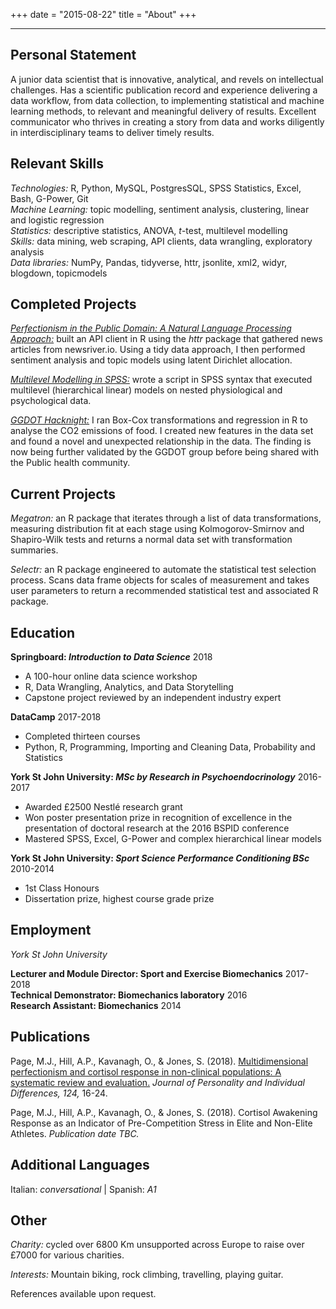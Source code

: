+++
date = "2015-08-22"
title = "About"
+++

***

## Personal Statement

A junior data scientist that is innovative, analytical, and revels on intellectual challenges. Has a scientific publication record and experience delivering a data workflow, from data collection, to implementing statistical and machine learning methods, to relevant and meaningful delivery of results. Excellent communicator who thrives in creating a story from data and works diligently in interdisciplinary teams to deliver timely results.

## Relevant Skills

*Technologies:* R, Python, MySQL, PostgresSQL, SPSS Statistics, Excel, Bash, G-Power, Git   
*Machine Learning:* topic modelling, sentiment analysis, clustering, linear and logistic regression  
*Statistics:* descriptive statistics, ANOVA, *t*-test, multilevel modelling  
*Skills:* data mining, web scraping, API clients, data wrangling, exploratory analysis  
*Data libraries:* NumPy, Pandas, tidyverse, httr, jsonlite, xml2, widyr, blogdown, topicmodels

## Completed Projects

[*Perfectionism in the Public Domain: A Natural Language Processing Approach:*](https://www.mikejohnpage.com/projects/perfectionism-in-the-public-domain-a-natural-language-processing-approach/) built an API client in R using the *httr* package that gathered news articles from newsriver.io. Using a tidy data approach, I then performed sentiment analysis and topic models using latent Dirichlet allocation.

[*Multilevel Modelling in SPSS:*](https://www.mikejohnpage.com/blog/multilevel-modelling-in-spss/) wrote a script in SPSS syntax that executed multilevel (hierarchical linear) models on nested physiological and psychological data.

[*GGDOT Hacknight:*](https://www.mikejohnpage.com/blog/ggdot-hacknight-using-box-cox-transformations-and-regression-to-analyse-the-co2-emissions-of-food/) I ran Box-Cox transformations and regression in R to analyse the CO2 emissions of food. I created new features in the data set and found a novel and unexpected relationship in the data. The finding is now being further validated by the GGDOT group before being shared with the Public health community.

## Current Projects

*Megatron:* an R package that iterates through a list of data transformations, measuring distribution fit at each stage using Kolmogorov-Smirnov and Shapiro-Wilk tests and returns a normal data set with transformation summaries.

*Selectr:* an R package engineered to automate the statistical test selection process. Scans data frame objects for scales of measurement and takes user parameters to return a recommended statistical test and associated R package.

## Education

**Springboard: _Introduction to Data Science_** 2018  

- A 100-hour online data science workshop  
- R, Data Wrangling, Analytics, and Data Storytelling  
- Capstone project reviewed by an independent industry expert  

**DataCamp** 2017-2018  

- Completed thirteen courses  
- Python, R, Programming, Importing and Cleaning Data, Probability and Statistics  

**York St John University: _MSc by Research in Psychoendocrinology_** 2016-2017   

- Awarded £2500 Nestlé research grant  
- Won poster presentation prize in recognition of excellence in the presentation of doctoral research at the 2016 BSPID conference  
- Mastered SPSS, Excel, G-Power and complex hierarchical linear models

**York St John University: _Sport Science Performance Conditioning BSc_** 2010-2014  

- 1st Class Honours  
- Dissertation prize, highest course grade prize  

## Employment

*York St John University*

**Lecturer and Module Director: Sport and Exercise Biomechanics** 2017-2018  
**Technical Demonstrator: Biomechanics laboratory** 2016  
**Research Assistant: Biomechanics** 2014  


## Publications

Page, M.J., Hill, A.P., Kavanagh, O., & Jones, S. (2018). [Multidimensional perfectionism and cortisol response in non-clinical populations: A systematic review and evaluation.](https://doi.org/10.1016/j.paid.2017.11.037) *Journal of Personality and Individual Differences, 124,* 16-24.  

Page, M.J., Hill, A.P., Kavanagh, O., & Jones, S. (2018). Cortisol Awakening Response as an Indicator of Pre-Competition Stress in Elite and Non-Elite Athletes. *Publication date TBC.*

## Additional Languages

Italian: *conversational* | Spanish: *A1*

## Other

*Charity:* cycled over 6800 Km unsupported across Europe to raise over £7000 for various charities.

*Interests:* Mountain biking, rock climbing, travelling, playing guitar.  

References available upon request.

